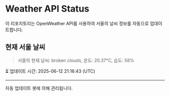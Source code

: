 
# Weather API Status

이 리포지토리는 OpenWeather API를 사용하여 서울의 날씨 정보를 자동으로 업데이트합니다.

## 현재 서울 날씨
> 서울의 현재 날씨: broken clouds, 온도: 20.37°C, 습도: 58%

⏳ 업데이트 시간: 2025-06-12 21:16:43 (UTC)

---
자동 업데이트 봇에 의해 관리됩니다.
